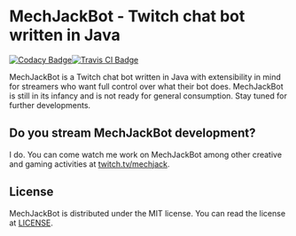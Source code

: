 # MechJackBot - Twitch chat bot written in Java

[![Codacy Badge](https://api.codacy.com/project/badge/Grade/58cd0154bb9940d48f8d67c75b09b7e7)](https://www.codacy.com/app/mechjacktv/mechjackbot?utm_source=github.com&amp;utm_medium=referral&amp;utm_content=mechjacktv/mechjackbot&amp;utm_campaign=Badge_Grade)[![Travis CI Badge](https://travis-ci.org/mechjacktv/mechjackbot.svg?branch=master)](https://travis-ci.org/mechjacktv/mechjackbot)

MechJackBot is a Twitch chat bot written in Java with extensibility in mind for streamers who want full control over what their bot does. MechJackBot is still in its infancy and is not ready for general consumption. Stay tuned for further developments.

## Do you stream MechJackBot development?

I do. You can come watch me work on MechJackBot among other creative and gaming activities at [twitch.tv/mechjack](https://www.twitch.tv/mechjack).

## License

MechJackBot is distributed under the MIT license. You can read the license at [LICENSE](./LICENSE.md).
